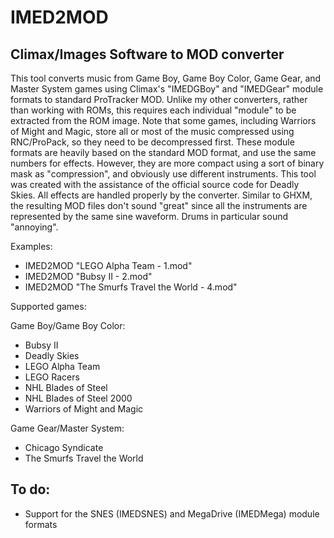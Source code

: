# IMED2MOD
## Climax/Images Software to MOD converter
This tool converts music from Game Boy, Game Boy Color, Game Gear, and Master System games using Climax's "IMEDGBoy" and "IMEDGear" module formats to standard ProTracker MOD. Unlike my other converters, rather than working with ROMs, this requires each individual "module" to be extracted from the ROM image. Note that some games, including Warriors of Might and Magic, store all or most of the music compressed using RNC/ProPack, so they need to be decompressed first.
These module formats are heavily based on the standard MOD format, and use the same numbers for effects. However, they are more compact using a sort of binary mask as "compression", and obviously use different instruments. This tool was created with the assistance of the official source code for Deadly Skies.
All effects are handled properly by the converter. Similar to GHXM, the resulting MOD files don't sound "great" since all the instruments are represented by the same sine waveform. Drums in particular sound "annoying".

Examples:
* IMED2MOD "LEGO Alpha Team - 1.mod"
* IMED2MOD "Bubsy II - 2.mod"
* IMED2MOD "The Smurfs Travel the World - 4.mod"


Supported games:

Game Boy/Game Boy Color:
* Bubsy II
* Deadly Skies
* LEGO Alpha Team
* LEGO Racers
* NHL Blades of Steel
* NHL Blades of Steel 2000
* Warriors of Might and Magic

Game Gear/Master System:
* Chicago Syndicate
* The Smurfs Travel the World

## To do:
  * Support for the SNES (IMEDSNES) and MegaDrive (IMEDMega) module formats

